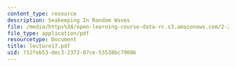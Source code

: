 ```yaml
---
content_type: resource
description: Seakeeping In Random Waves
file: /media/https%3A/open-learning-course-data-rc.s3.amazonaws.com/2-24-ocean-wave-interaction-with-ships-and-offshore-energy-systems-13-022-spring-2002/712feb53dec3237207ce53538bc79086_lecture17.pdf
file_type: application/pdf
resourcetype: Document
title: lecture17.pdf
uid: 712feb53-dec3-2372-07ce-53538bc79086
---
```

